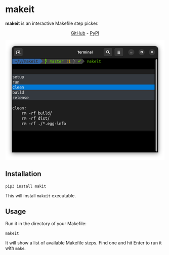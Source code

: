 # makeit

**makeit** is an interactive Makefile step picker.

<div align="center">
    <a href="https://github.com/igrek51/makeit">GitHub</a>
    -
    <a href="https://pypi.org/project/makit">PyPI</a>
</div>

![](./docs/img/screenshot.png)

## Installation
```shell
pip3 install makit
```

This will install `makeit` executable.

## Usage
Run it in the directory of your Makefile:

```shell
makeit
```

It will show a list of available Makefile steps. Find one and hit Enter to run it with `make`.
